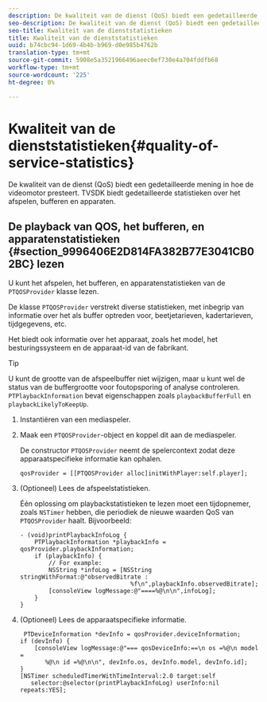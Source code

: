 ```yaml
---
description: De kwaliteit van de dienst (QoS) biedt een gedetailleerde mening in hoe de videomotor presteert. TVSDK biedt gedetailleerde statistieken over het afspelen, bufferen en apparaten.
seo-description: De kwaliteit van de dienst (QoS) biedt een gedetailleerde mening in hoe de videomotor presteert. TVSDK biedt gedetailleerde statistieken over het afspelen, bufferen en apparaten.
seo-title: Kwaliteit van de dienststatistieken
title: Kwaliteit van de dienststatistieken
uuid: b74cbc94-1d69-4b4b-b969-d0e985b4762b
translation-type: tm+mt
source-git-commit: 5908e5a3521966496aeec0ef730e4a704fddfb68
workflow-type: tm+mt
source-wordcount: '225'
ht-degree: 0%

---
```



# Kwaliteit van de dienststatistieken{#quality-of-service-statistics}

De kwaliteit van de dienst (QoS) biedt een gedetailleerde mening in hoe de videomotor presteert. TVSDK biedt gedetailleerde statistieken over het afspelen, bufferen en apparaten.

## De playback van QOS, het bufferen, en apparatenstatistieken {#section_9996406E2D814FA382B77E3041CB02BC} lezen

U kunt het afspelen, het bufferen, en apparatenstatistieken van de `PTQOSProvider` klasse lezen.

De klasse `PTQOSProvider` verstrekt diverse statistieken, met inbegrip van informatie over het als buffer optreden voor, beetjetarieven, kadertarieven, tijdgegevens, etc.

Het biedt ook informatie over het apparaat, zoals het model, het besturingssysteem en de apparaat-id van de fabrikant.

>[!TIP]
>
>U kunt de grootte van de afspeelbuffer niet wijzigen, maar u kunt wel de status van de buffergrootte voor foutopsporing of analyse controleren. `PTPlaybackInformation` bevat eigenschappen zoals  `playbackBufferFull` en  `playbackLikelyToKeepUp`.

1. Instantiëren van een mediaspeler.
1. Maak een `PTQOSProvider`-object en koppel dit aan de mediaspeler.

   De constructor `PTQOSProvider` neemt de spelercontext zodat deze apparaatspecifieke informatie kan ophalen.

   ```
   qosProvider = [[PTQOSProvider alloc]initWithPlayer:self.player]; 
   ```

1. (Optioneel) Lees de afspeelstatistieken.

   Één oplossing om playbackstatistieken te lezen moet een tijdopnemer, zoals `NSTimer` hebben, die periodiek de nieuwe waarden QoS van `PTQOSProvider` haalt. Bijvoorbeeld:

   ```
   - (void)printPlaybackInfoLog { 
       PTPlaybackInformation *playbackInfo = qosProvider.playbackInformation;  
       if (playbackInfo) { 
           // For example: 
           NSString *infoLog = [NSString stringWithFormat:@"observedBitrate :  
                                  %f\n",playbackInfo.observedBitrate]; 
           [consoleView logMessage:@"====%@\n\n",infoLog]; 
       } 
   }
   ```

1. (Optioneel) Lees de apparaatspecifieke informatie.

   ```
    PTDeviceInformation *devInfo = qosProvider.deviceInformation; 
   if (devInfo) { 
       [consoleView logMessage:@"=== qosDeviceInfo:==\n os =%@\n model =  
          %@\n id =%@\n\n", devInfo.os, devInfo.model, devInfo.id]; 
   } 
   [NSTimer scheduledTimerWithTimeInterval:2.0 target:self  
      selector:@selector(printPlaybackInfoLog) userInfo:nil repeats:YES];
   ```

